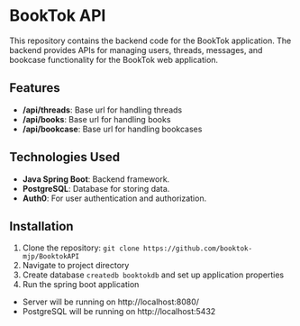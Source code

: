 # BookTok API

This repository contains the backend code for the BookTok application. The backend provides APIs for managing users, threads, messages, and bookcase functionality for the BookTok web application.
## Features

- **/api/threads**: Base url for handling threads
- **/api/books**: Base url for handling books
- **/api/bookcase**: Base url for handling bookcases

## Technologies Used

- **Java Spring Boot**: Backend framework.
- **PostgreSQL**: Database for storing data.
- **Auth0**: For user authentication and authorization.

## Installation

1. Clone the repository: `git clone https://github.com/booktok-mjp/BooktokAPI`
2. Navigate to project directory
3. Create database `createdb booktokdb` and set up application properties
4. Run the spring boot application

- Server will be running on http://localhost:8080/
- PostgreSQL will be running on http://localhost:5432
